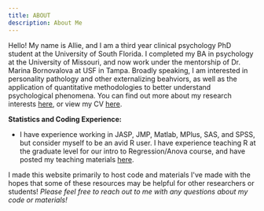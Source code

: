 ```yaml
---
title: ABOUT
description: About Me
---
```


Hello! My name is Allie, and I am a third year clinical psychology PhD student at the University of South Florida. I completed my BA in psychology at the University of Missouri, and now work under the mentorship of Dr. Marina Bornovalova at USF in Tampa. Broadly speaking, I am interested in personality pathology and other externalizing beahviors, as well as the application of quantitative methodologies to better understand psychological phenomena. You can find out more about my research interests [here](https://alliechoate.netlify.com/portfolio/), or view my CV [here](https://drive.google.com/file/d/1ozeP0N0JMMzJpPgZpo8-F-zTyFWw_j1A/view?usp=sharing).


**Statistics and Coding Experience:**

  - I have experience working in JASP, JMP, Matlab, MPlus, SAS, and SPSS, but consider myself to be an avid R user. I have experience teaching R at the graduate level for our intro to Regression/Anova course, and have posted my teaching materials [here](https://alliechoate.netlify.com/post/reganova/). 
  
I made this website primarily to host code and materials I've made with the hopes that some of these resources may be helpful for other researchers or students! _Please feel free to reach out to me with any questions about my code or materials!_ 

<br><br>


